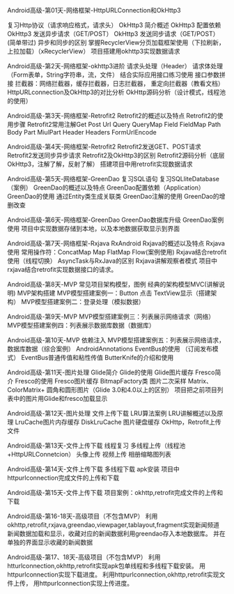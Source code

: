 
Android高级-第01天-网络框架-HttpURLConnection和OkHttp3

 复习Http协议（请求响应格式，请求头）
 OkHttp3 简介概述
 OkHttp3 配置依赖
 OkHttp3 发送异步请求（GET/POST）
 OkHttp3 发送同步请求（GET/POST）(简单带过)
 异步和同步的区别
 掌握RecyclerView分页加载框架使用（下拉刷新，上拉加载）（xRecyclerView）
 项目搭建用okhttp3实现数据请求

Android高级-第2天-网络框架-okhttp3进阶
请求头处理（Header）
请求体处理（Form表单，String字符串，流，文件）
结合实际应用接口练习使用
接口参数拼接
拦截器：网络拦截器，缓存拦截器，日志拦截器， 重定向拦截器（教看文档）
HttpURLconnection及OkHttp3的对比分析
OkHttp源码分析（设计模式，线程池的使用）

Android高级-第3天-网络框架-Retrofit2
Retrofit2的概述以及特点
Retrofit2的使用步骤
Retrofit2常用注解Get   Post    Url   Query   QueryMap   Field  FieldMap   Path   Body  Part  MiulPart   Header   Headers  FormUrlEncode

Android高级-第4天-网络框架-Retrofit2
Retrofit2发送GET、POST请求
Retrofit2发送同步异步请求
Retrofit2及OkHttp3的区别
Retrofit2源码分析（底层OkHttp3，注解了解，反射了解）
搭建项目中用retrofit实现数据请求

Android高级-第5天-网络框架-GreenDao
复习SQL语句
复习SQLliteDatabase（案例）
GreenDao的概述以及特点
GreenDao配置依赖（Application）
GreenDao的使用
通过Entity类生成关联类
GreenDao注解的使用
GreenDao的增删改查

Android高级-第6天-网络框架-GreenDao
GreenDao数据库升级
GreenDao案例使用
项目中实现数据存储到本地，以及本地数据获取显示到界面

Android高级-第7天-网络框架-Rxjava RxAndroid
Rxjava的概述以及特点
Rxjava使用
常用操作符：ConcatMap  Map  FlatMap  Flow(案例使用)
Rxjava结合retrofit使用（线程切换）
AsyncTask与RxJava的区别
Rxjava讲解观察者模式
项目中rxjava结合retrofit实现数据接口的请求。

Android高级-第8天-MVP
常见项目架构模型，图例
经典的架构模型MVC(讲解说明)
MVP架构搭建
MVP模型搭建案例一：Button 点击 TextView显示（搭建架构）
MVP模型搭建案例二：登录处理（模拟数据）

Android高级-第9天-MVP
MVP模型搭建案例三：列表展示网络请求（网络）
MVP模型搭建案例四：列表展示数据库数据（数据库）

Android高级-第10天-MVP 依赖注入
MVP模型搭建案例五：列表展示网络请求，数据库数据（综合案例）
AndroidAnnotations
EventBus的使用 （订阅发布模式）
EventBus普通传值和粘性传值
ButterKnife的介绍和使用

Android高级-第11天-图片处理
Glide简介
Glide的使用
Glide图片缓存
Fresco简介
Fresco的使用
Fresco图片缓存
BitmapFactory类
图片二次采样
Matrix、ColorMatrix+
圆角和圆形图片（Glide 3.0和4.0以上的区别）
项目把之前项目列表中的图片用Glide和fresco加载显示

Android高级-第12天-图片处理  文件上传下载
LRU算法案例
LRU讲解概述以及原理
LruCache图片内存缓存
DiskLruCache 图片硬盘缓存
OkHttp，Retrofit上传文件

Android高级-第13天-文件上传下载
线程复习
多线程上传（线程池+HttpURLConnetcion）
头像上传
视频上传
相册缩略图列表

Android高级-第14天-文件上传下载
多线程下载 apk安装
项目中httpurlconnection完成文件的上传和下载

Android高级-第15天-文件上传下载
项目案例：okhttp,retrofit完成文件的上传和下载

Android高级-第16-18天-高级项目（不包含MVP）
利用okhttp,retrofit,rxjava,greendao,viewpager,tablayout,fragment实现新闻频道
新闻数据加载和显示，收藏对应的新闻数据利用greendao存入本地数据库。
并在单独的界面显示收藏的新闻数据


Android高级-第17、18天-高级项目（不包含MVP）
利用htturlconnection,okhttp,retrofit实现apk包单线程和多线程下载安装。
用httpurlconnection实现下载进度。
利用httpurlconnection,okhttp,retrofit实现文件上传，
用httpurlconnection实现上传进度。